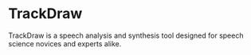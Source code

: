 TrackDraw
=========
TrackDraw is a speech analysis and synthesis tool designed for speech science novices and experts alike.
